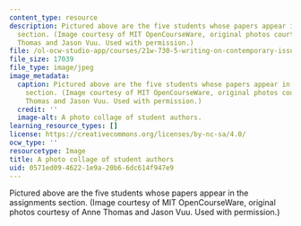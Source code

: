 ```yaml
---
content_type: resource
description: Pictured above are the five students whose papers appear in the assignments
  section. (Image courtesy of MIT OpenCourseWare, original photos courtesy of Anne
  Thomas and Jason Vuu. Used with permission.)
file: /ol-ocw-studio-app/courses/21w-730-5-writing-on-contemporary-issues-culture-shock-writing-editing-and-publishing-in-cyberspace-fall-2008/0571ed0946221e9a20b66dc614f947e9_21w-730-5f08.jpg
file_size: 17039
file_type: image/jpeg
image_metadata:
  caption: Pictured above are the five students whose papers appear in the [assignments](/courses/21w-730-5-writing-on-contemporary-issues-culture-shock-writing-editing-and-publishing-in-cyberspace-fall-2008/pages/assignments)
    section. (Image courtesy of MIT OpenCourseWare, original photos courtesy of Anne
    Thomas and Jason Vuu. Used with permission.)
  credit: ''
  image-alt: A photo collage of student authors.
learning_resource_types: []
license: https://creativecommons.org/licenses/by-nc-sa/4.0/
ocw_type: ''
resourcetype: Image
title: A photo collage of student authors
uid: 0571ed09-4622-1e9a-20b6-6dc614f947e9
---
```

Pictured above are the five students whose papers appear in the assignments section. (Image courtesy of MIT OpenCourseWare, original photos courtesy of Anne Thomas and Jason Vuu. Used with permission.)